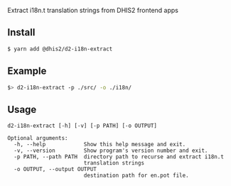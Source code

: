 Extract i18n.t translation strings from DHIS2 frontend apps

## Install

```bash
$ yarn add @dhis2/d2-i18n-extract
```

## Example

```bash
$> d2-i18n-extract -p ./src/ -o ./i18n/
```

## Usage
```
d2-i18n-extract [-h] [-v] [-p PATH] [-o OUTPUT]

Optional arguments:
  -h, --help            Show this help message and exit.
  -v, --version         Show program's version number and exit.
  -p PATH, --path PATH  directory path to recurse and extract i18n.t 
                        translation strings
  -o OUTPUT, --output OUTPUT
                        destination path for en.pot file.
```
